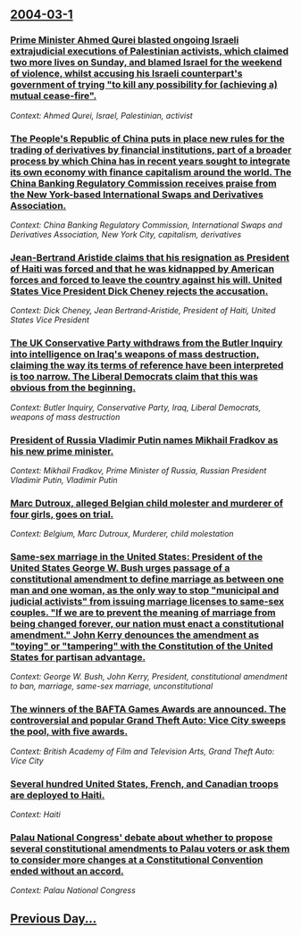 ## [2004-03-1](/news/2004/03/1/index.md)

### [ Prime Minister Ahmed Qurei blasted ongoing Israeli extrajudicial executions of Palestinian activists, which claimed two more lives on Sunday, and blamed Israel for the weekend of violence, whilst accusing his Israeli counterpart's government of trying "to kill any possibility for (achieving a) mutual cease-fire".](/news/2004/03/1/prime-minister-ahmed-qurei-blasted-ongoing-israeli-extrajudicial-executions-of-palestinian-activists-which-claimed-two-more-lives-on-sunda.md)
_Context: Ahmed Qurei, Israel, Palestinian, activist_

### [ The People's Republic of China puts in place new rules for the trading of derivatives by financial institutions, part of a broader process by which China has in recent years sought to integrate its own economy with finance capitalism around the world. The China Banking Regulatory Commission receives praise from the New York-based International Swaps and Derivatives Association.](/news/2004/03/1/the-people-s-republic-of-china-puts-in-place-new-rules-for-the-trading-of-derivatives-by-financial-institutions-part-of-a-broader-process.md)
_Context: China Banking Regulatory Commission, International Swaps and Derivatives Association, New York City, capitalism, derivatives_

### [ Jean-Bertrand Aristide claims that his resignation as President of Haiti was forced and that he was kidnapped by American forces and forced to leave the country against his will. United States Vice President Dick Cheney rejects the accusation. ](/news/2004/03/1/jean-bertrand-aristide-claims-that-his-resignation-as-president-of-haiti-was-forced-and-that-he-was-kidnapped-by-american-forces-and-forced.md)
_Context: Dick Cheney, Jean Bertrand-Aristide, President of Haiti, United States Vice President_

### [ The UK Conservative Party withdraws from the Butler Inquiry into intelligence on Iraq's weapons of mass destruction, claiming the way its terms of reference have been interpreted is too narrow. The Liberal Democrats claim that this was obvious from the beginning. ](/news/2004/03/1/the-uk-conservative-party-withdraws-from-the-butler-inquiry-into-intelligence-on-iraq-s-weapons-of-mass-destruction-claiming-the-way-its-t.md)
_Context: Butler Inquiry, Conservative Party, Iraq, Liberal Democrats, weapons of mass destruction_

### [ President of Russia Vladimir Putin names Mikhail Fradkov as his new prime minister. ](/news/2004/03/1/president-of-russia-vladimir-putin-names-mikhail-fradkov-as-his-new-prime-minister.md)
_Context: Mikhail Fradkov, Prime Minister of Russia, Russian President Vladimir Putin, Vladimir Putin_

### [ Marc Dutroux, alleged Belgian child molester and murderer of four girls, goes on trial. ](/news/2004/03/1/marc-dutroux-alleged-belgian-child-molester-and-murderer-of-four-girls-goes-on-trial.md)
_Context: Belgium, Marc Dutroux, Murderer, child molestation_

### [ Same-sex marriage in the United States: President of the United States George W. Bush urges passage of a constitutional amendment to define marriage as between one man and one woman, as the only way to stop "municipal and judicial activists" from issuing marriage licenses to same-sex couples. "If we are to prevent the meaning of marriage from being changed forever, our nation must enact a constitutional amendment." John Kerry denounces the amendment as "toying" or "tampering" with the Constitution of the United States for partisan advantage. ](/news/2004/03/1/same-sex-marriage-in-the-united-states-president-of-the-united-states-george-w-bush-urges-passage-of-a-constitutional-amendment-to-define.md)
_Context: George W. Bush, John Kerry, President, constitutional amendment to ban, marriage, same-sex marriage, unconstitutional_

### [ The winners of the BAFTA Games Awards are announced. The controversial and popular Grand Theft Auto: Vice City sweeps the pool, with five awards. ](/news/2004/03/1/the-winners-of-the-bafta-games-awards-are-announced-the-controversial-and-popular-grand-theft-auto-vice-city-sweeps-the-pool-with-five-a.md)
_Context: British Academy of Film and Television Arts, Grand Theft Auto: Vice City_

### [ Several hundred United States, French, and Canadian troops are deployed to Haiti. ](/news/2004/03/1/several-hundred-united-states-french-and-canadian-troops-are-deployed-to-haiti.md)
_Context: Haiti_

### [ Palau National Congress' debate about whether to propose several constitutional amendments to Palau voters or ask them to consider more changes at a Constitutional Convention ended without an accord. ](/news/2004/03/1/palau-national-congress-debate-about-whether-to-propose-several-constitutional-amendments-to-palau-voters-or-ask-them-to-consider-more-cha.md)
_Context: Palau National Congress_

## [Previous Day...](/news/2004/02/29/index.md)

